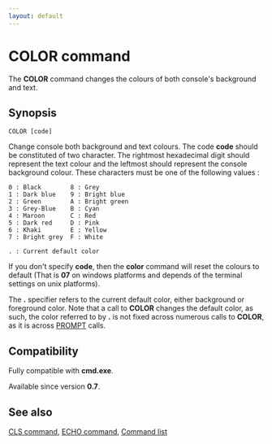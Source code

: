 ```yaml
---
layout: default
---
```

# COLOR command

The **COLOR** command changes the colours of both console's background and 
text.

## Synopsis

    COLOR [code]

Change console both background and text colours. The code **code** should be 
constituted of two character. The rightmost hexadecimal digit should represent 
the text colour and the leftmost should represent the console background 
colour. These characters must be one of the following values :

    0 : Black        8 : Grey
    1 : Dark blue    9 : Bright blue
    2 : Green        A : Bright green
    3 : Grey-Blue    B : Cyan
    4 : Maroon       C : Red
    5 : Dark red     D : Pink
    6 : Khaki        E : Yellow
    7 : Bright grey  F : White
    
    . : Current default color

If you don't specify **code**, then the **color** command will reset the 
colours to default \(That is **07** on windows platforms and depends of the 
terminal settings on unix platforms\).

The **.** specifier refers to the current default color, either background or 
foreground color. Note that a call to **COLOR** changes the default color, as 
such, the color referred to by **.** is not fixed across numerous calls to 
**COLOR**, as it is across [PROMPT](prompt) calls.

## Compatibility

Fully compatible with **cmd.exe**.

Available since version **0.7**.

## See also

[CLS command](cls), [ECHO command](echo), [Command list](commands) 

